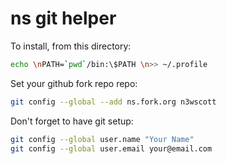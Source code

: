 # ns git helper

To install, from this directory: 

```bash
echo \nPATH=`pwd`/bin:\$PATH \n>> ~/.profile
```

Set your github fork repo repo:

```bash
git config --global --add ns.fork.org n3wscott
```

Don't forget to have git setup:

```bash
git config --global user.name "Your Name"
git config --global user.email your@email.com
```